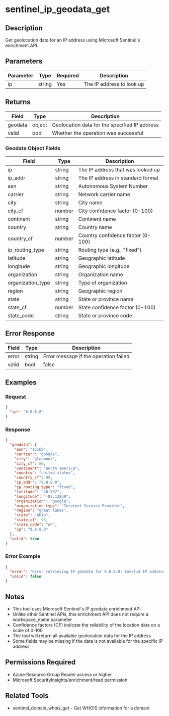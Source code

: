 # sentinel_ip_geodata_get

## Description
Get geolocation data for an IP address using Microsoft Sentinel's enrichment API.

## Parameters

| Parameter | Type   | Required | Description                     |
|-----------|--------|----------|---------------------------------|
| ip        | string | Yes      | The IP address to look up       |

## Returns

| Field   | Type   | Description                                |
|---------|--------|--------------------------------------------|
| geodata | object | Geolocation data for the specified IP address |
| valid   | bool   | Whether the operation was successful       |

### Geodata Object Fields

| Field              | Type   | Description                                       |
|--------------------|--------|---------------------------------------------------|
| ip                 | string | The IP address that was looked up                 |
| ip_addr            | string | The IP address in standard format                 |
| asn                | string | Autonomous System Number                          |
| carrier            | string | Network carrier name                              |
| city               | string | City name                                         |
| city_cf            | number | City confidence factor (0-100)                    |
| continent          | string | Continent name                                    |
| country            | string | Country name                                      |
| country_cf         | number | Country confidence factor (0-100)                 |
| ip_routing_type    | string | Routing type (e.g., "fixed")                      |
| latitude           | string | Geographic latitude                               |
| longitude          | string | Geographic longitude                              |
| organization       | string | Organization name                                 |
| organization_type  | string | Type of organization                              |
| region             | string | Geographic region                                 |
| state              | string | State or province name                            |
| state_cf           | number | State confidence factor (0-100)                   |
| state_code         | string | State or province code                            |

## Error Response

| Field   | Type   | Description                                |
|---------|--------|--------------------------------------------|
| error   | string | Error message if the operation failed      |
| valid   | bool   | false                                      |

## Examples

### Request
```json
{
  "ip": "8.8.8.8"
}
```

### Response
```json
{
  "geodata": {
    "asn": "15169",
    "carrier": "google",
    "city": "glenmont",
    "city_cf": 80,
    "continent": "north america",
    "country": "united states",
    "country_cf": 99,
    "ip_addr": "8.8.8.8",
    "ip_routing_type": "fixed",
    "latitude": "40.537",
    "longitude": "-82.12859",
    "organization": "google",
    "organization_type": "Internet Service Provider",
    "region": "great lakes",
    "state": "ohio",
    "state_cf": 95,
    "state_code": "oh",
    "ip": "8.8.8.8"
  },
  "valid": true
}
```

### Error Example
```json
{
  "error": "Error retrieving IP geodata for 8.8.8.8: Invalid IP address format",
  "valid": false
}
```

## Notes
- This tool uses Microsoft Sentinel's IP geodata enrichment API
- Unlike other Sentinel APIs, this enrichment API does not require a workspace_name parameter
- Confidence factors (CF) indicate the reliability of the location data on a scale of 0-100
- The tool will return all available geolocation data for the IP address
- Some fields may be missing if the data is not available for the specific IP address

## Permissions Required
- Azure Resource Group Reader access or higher
- Microsoft.SecurityInsights/enrichment/read permission

## Related Tools
- sentinel_domain_whois_get - Get WHOIS information for a domain
